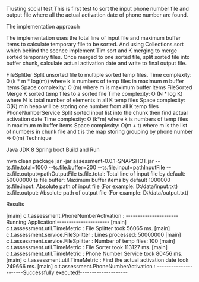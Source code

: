 Trusting social test
This is first test to sort the input phone number file and output file where all the actual activation date of phone number are found.

The implementation approach

The implementation uses the total line of input file and maximum buffer items to calculate temporary file to be sorted. And using Collections.sort which behind the scence implement Tim sort and K merging to merge sorted temporary files. Once merged to one sorted file, split sorted file into buffer chunk, calculate actual activation date and write to final output file.

FileSplitter
Split unsorted file to multiple sorted temp files.
Time complexity: 0 (k * m * log(m)) where k is numbers of temp files in maximum m buffer items
Space complexity: O (m) where m is maximum buffer items
FileSorted
Merge K sorted temp files to a sorted file
Time complexity: O (N * log K) where N is total number of elements in all K temp files
Space complexity: O(K) min heap will be storing one number from all K temp files
PhoneNumberService 
Split sorted input list into the chunk then find actual activation date
Time complexity: O (k*m) where k is numbers of temp files in maximum m buffer items
Space complexity: O(m + t) where m is the list of numbers in chunk file and t is the map storing grouping by phone number => 0(m)
Technique

Java JDK 8
Spring boot
Build and Run

mvn clean package
jar -jar assessment-0.0.1-SNAPSHOT.jar --ts.file.total=1000 --ts.file.buffer=200 --ts.file.input=pathInputFile --ts.file.output=pathOutputFile
ts.file.total: Total line of input file by default: 50000000
ts.file.buffer: Maximum buffer items by default 1000000
ts.file.input: Absolute path of input file (For example: D:/data/input.txt)
ts.file.output: Absolute path of output file (For example: D:/data/output.txt)

Results

 [main] c.t.assessment.PhoneNumberActivation : ----------------------Running Application!----------------------
[main] c.t.assessment.util.TimeMetric : File Splitter took 56065 ms.
[main] c.t.assessment.service.FileSplitter : Lines processed: 50000000
[main] c.t.assessment.service.FileSplitter : Number of temp files: 100
[main] c.t.assessment.util.TimeMetric : File Sorter took 113127 ms.
[main] c.t.assessment.util.TimeMetric : Phone Number Service took 80456 ms.
[main] c.t.assessment.util.TimeMetric : Find the actual activation date took 249666 ms.
[main] c.t.assessment.PhoneNumberActivation : ----------------------Successfully executed!--------------------
